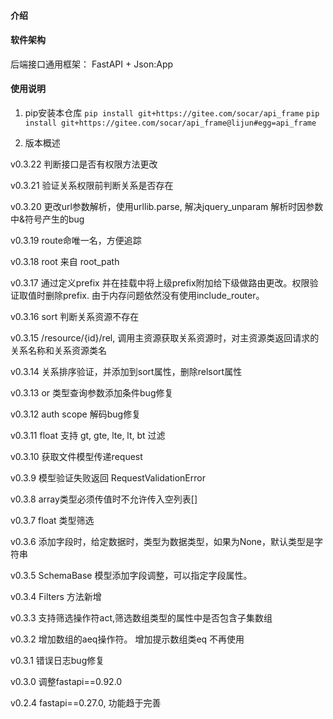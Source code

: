 

#### 介绍

#### 软件架构
后端接口通用框架： FastAPI + Json:App


#### 使用说明

1.  pip安装本仓库
`pip install git+https://gitee.com/socar/api_frame`
`pip install git+https://gitee.com/socar/api_frame@lijun#egg=api_frame`
    
2. 版本概述

v0.3.22
判断接口是否有权限方法更改

v0.3.21
验证关系权限前判断关系是否存在

v0.3.20
更改url参数解析，使用urllib.parse, 解决jquery_unparam 解析时因参数中&符号产生的bug

v0.3.19
route命唯一名，方便追踪

v0.3.18
root 来自 root_path

v0.3.17
通过定义prefix 并在挂载中将上级prefix附加给下级做路由更改。权限验证取值时删除prefix.
由于内存问题依然没有使用include_router。

v0.3.16
sort 判断关系资源不存在

v0.3.15
/resource/{id}/rel, 调用主资源获取关系资源时，对主资源类返回请求的关系名称和关系资源类名

v0.3.14
关系排序验证，并添加到sort属性，删除relsort属性

v0.3.13
or 类型查询参数添加条件bug修复

v0.3.12
auth scope 解码bug修复

v0.3.11
float 支持  gt, gte, lte, lt, bt 过滤

v0.3.10
获取文件模型传递request

v0.3.9
模型验证失败返回 RequestValidationError

v0.3.8
array类型必须传值时不允许传入空列表[]

v0.3.7
float 类型筛选

v0.3.6
添加字段时，给定数据时，类型为数据类型，如果为None，默认类型是字符串

v0.3.5
SchemaBase 模型添加字段调整，可以指定字段属性。

v0.3.4
Filters 方法新增

v0.3.3
支持筛选操作符act,筛选数组类型的属性中是否包含子集数组

v0.3.2
增加数组的aeq操作符。
增加提示数组类eq 不再使用

v0.3.1
错误日志bug修复

v0.3.0
调整fastapi==0.92.0

v0.2.4
fastapi==0.27.0, 
功能趋于完善
